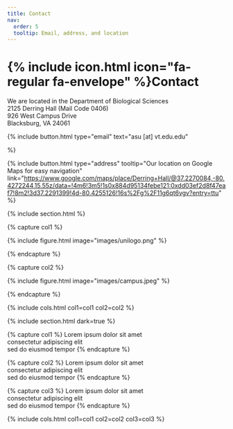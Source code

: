 ```yaml
---
title: Contact
nav:
  order: 5
  tooltip: Email, address, and location
---
```


# {% include icon.html icon="fa-regular fa-envelope" %}Contact

We are located in the Department of Biological Sciences \
2125 Derring Hall (Mail Code 0406) \
926 West Campus Drive \
Blacksburg, VA 24061 

{%
  include button.html
  type="email"
  text="asu [at] vt.edu.edu"
  
%}

{%
  include button.html
  type="address"
  tooltip="Our location on Google Maps for easy navigation"
  link="https://www.google.com/maps/place/Derring+Hall/@37.2270084,-80.4272244,15.55z/data=!4m6!3m5!1s0x884d95134febe121:0xdd03ef2d8f47eaf7!8m2!3d37.2291399!4d-80.4255126!16s%2Fg%2F11g6qt6vgv?entry=ttu"
%}

{% include section.html %}

{% capture col1 %}

{%
  include figure.html
  image="images/unilogo.png"
%}

{% endcapture %}

{% capture col2 %}

{%
  include figure.html
  image="images/campus.jpeg"
%}

{% endcapture %}

{% include cols.html col1=col1 col2=col2 %}

{% include section.html dark=true %}

{% capture col1 %}
Lorem ipsum dolor sit amet  
consectetur adipiscing elit  
sed do eiusmod tempor
{% endcapture %}

{% capture col2 %}
Lorem ipsum dolor sit amet  
consectetur adipiscing elit  
sed do eiusmod tempor
{% endcapture %}

{% capture col3 %}
Lorem ipsum dolor sit amet  
consectetur adipiscing elit  
sed do eiusmod tempor
{% endcapture %}

{% include cols.html col1=col1 col2=col2 col3=col3 %}
